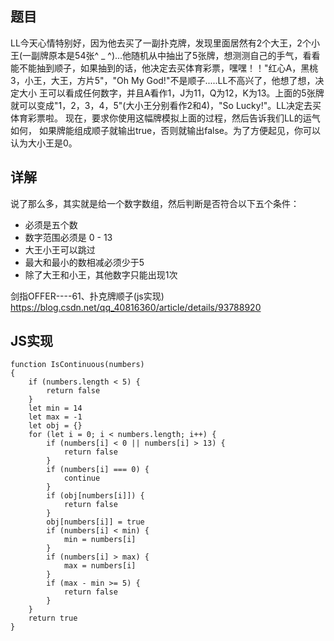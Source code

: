 ## 题目


LL今天心情特别好，因为他去买了一副扑克牌，发现里面居然有2个大王，2个小王(一副牌原本是54张^ _ ^)...他随机从中抽出了5张牌，想测测自己的手气，看看能不能抽到顺子，如果抽到的话，他决定去买体育彩票，嘿嘿！！"红心A，黑桃3，小王，大王，方片5"，"Oh My God!"不是顺子.....LL不高兴了，他想了想，决定大小 王可以看成任何数字，并且A看作1，J为11，Q为12，K为13。上面的5张牌就可以变成"1，2，3，4，5"(大小王分别看作2和4)，"So Lucky!"。LL决定去买体育彩票啦。 
现在，要求你使用这幅牌模拟上面的过程，然后告诉我们LL的运气如何， 如果牌能组成顺子就输出true，否则就输出false。为了方便起见，你可以认为大小王是0。


## 详解

说了那么多，其实就是给一个数字数组，然后判断是否符合以下五个条件：
- 必须是五个数
- 数字范围必须是 0 - 13
- 大王小王可以跳过
- 最大和最小的数相减必须少于5
- 除了大王和小王，其他数字只能出现1次

剑指OFFER----61、扑克牌顺子(js实现)
https://blog.csdn.net/qq_40816360/article/details/93788920

## JS实现

```
function IsContinuous(numbers)
{
    if (numbers.length < 5) {
        return false
    }
    let min = 14
    let max = -1
    let obj = {}
    for (let i = 0; i < numbers.length; i++) {
        if (numbers[i] < 0 || numbers[i] > 13) {
            return false
        }
        if (numbers[i] === 0) {
            continue
        }
        if (obj[numbers[i]]) {
            return false
        }
        obj[numbers[i]] = true
        if (numbers[i] < min) {
            min = numbers[i]
        }
        if (numbers[i] > max) {
            max = numbers[i]
        }
        if (max - min >= 5) {
            return false
        }
    }
    return true
}
```
